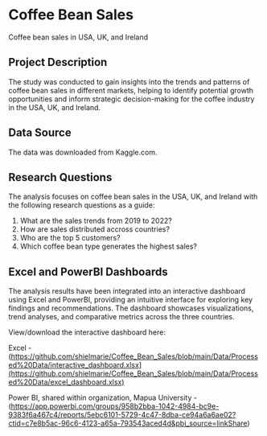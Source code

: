 # Coffee Bean Sales
Coffee bean sales in USA, UK, and Ireland

## Project Description
The study was conducted to gain insights into the trends and patterns of coffee bean sales in different markets, helping to identify potential growth opportunities and inform strategic decision-making for the coffee industry in the USA, UK, and Ireland.

## Data Source
The data was downloaded from Kaggle.com.

## Research Questions
The analysis focuses on coffee bean sales in the USA, UK, and Ireland with the following research questions as a guide: 
1. What are the sales trends from 2019 to 2022?
2. How are sales distributed accross countries? 
3. Who are the top 5 customers?
4. Which coffee bean type generates the highest sales?


## Excel and PowerBI Dashboards
The analysis results have been integrated into an interactive dashboard using Excel and PowerBI, providing an intuitive interface for exploring key findings and recommendations. The dashboard showcases visualizations, trend analyses, and comparative metrics across the three countries.

View/download the interactive dashboard here:

Excel - (https://github.com/shielmarie/Coffee_Bean_Sales/blob/main/Data/Processed%20Data/interactive_dashboard.xlsx](https://github.com/shielmarie/Coffee_Bean_Sales/blob/main/Data/Processed%20Data/excel_dashboard.xlsx)

Power BI, shared within organization, Mapua University - (https://app.powerbi.com/groups/958b2bba-1042-4984-bc9e-9383f6a467c4/reports/5ebc6101-5729-4c47-8dba-ce94a6a6ae02?ctid=c7e8b5ac-96c6-4123-a65a-793543aced4d&pbi_source=linkShare)

